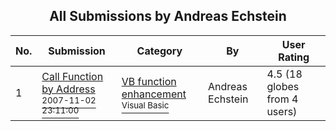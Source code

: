 ﻿<div align="center">

## All Submissions by Andreas Echstein

</div>

No.  | Submission | Category | By   | User Rating
---- | ---------- | -------- | ---- | -----------
1 | [Call Function by Address<br /><sup>2007-11-02 23:11:00</sup>](https://github.com/Planet-Source-Code/andreas-echstein-call-function-by-address__1-69579) | [VB function enhancement<br /><sup>Visual Basic</sup>](../ByCategory/vb-function-enhancement__1-25.md) | Andreas Echstein | 4.5 (18 globes from 4 users)
